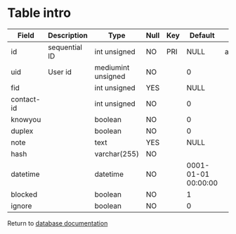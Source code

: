 Table intro
===========


| Field | Description | Type | Null | Key | Default | Extra |
| ----- | ----------- | ---- | ---- | --- | ------- | ----- |
| id | sequential ID | int unsigned | NO | PRI | NULL | auto_increment |    
| uid | User id | mediumint unsigned | NO |  | 0 |  |    
| fid |  | int unsigned | YES |  | NULL |  |    
| contact-id |  | int unsigned | NO |  | 0 |  |    
| knowyou |  | boolean | NO |  | 0 |  |    
| duplex |  | boolean | NO |  | 0 |  |    
| note |  | text | YES |  | NULL |  |    
| hash |  | varchar(255) | NO |  |  |  |    
| datetime |  | datetime | NO |  | 0001-01-01 00:00:00 |  |    
| blocked |  | boolean | NO |  | 1 |  |    
| ignore |  | boolean | NO |  | 0 |  |    

Return to [database documentation](help/database)
